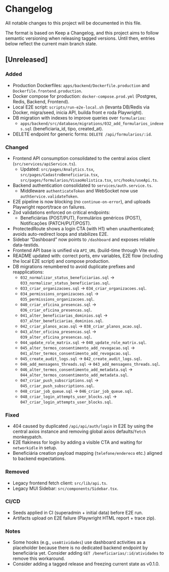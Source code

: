 # Changelog

All notable changes to this project will be documented in this file.

The format is based on Keep a Changelog, and this project aims to follow semantic versioning when releasing tagged versions. Until then, entries below reflect the current main branch state.

## [Unreleased]

### Added

- Production Dockerfiles: `apps/backend/Dockerfile.production` and `Dockerfile.frontend.production`.
- Docker compose for production: `docker-compose.prod.yml` (Postgres, Redis, Backend, Frontend).
- Local E2E script: `scripts/run-e2e-local.sh` (levanta DB/Redis via Docker, migra/seed, inicia API, builda front e roda Playwright).
- DB migration with indexes to improve queries over `formularios`:
  - `apps/backend/src/database/migrations/032_add_formularios_indexes.sql` (beneficiaria_id, tipo, created_at).
- DELETE endpoint for generic forms: `DELETE /api/formularios/:id`.

### Changed

- Frontend API consumption consolidated to the central axios client (`src/services/apiService.ts`).
  - Updated: `src/pages/Analytics.tsx`, `src/pages/CadastroBeneficiaria.tsx`, `src/pages/formularios/VisaoHolistica.tsx`, `src/hooks/useApi.ts`.
- Backend authentication consolidated to `services/auth.service.ts`.
  - Middleware `authenticateToken` and WebSocket now use `authService.validateToken`.
- E2E pipeline is now blocking (no `continue-on-error`), and uploads Playwright report/trace on failures.
- Zod validations enforced on critical endpoints:
  - Beneficiárias (POST/PUT), Formulários genéricos (POST), Notificações (PATCH/PUT/POST).
- ProtectedRoute shows a login CTA (with H1) when unauthenticated; avoids auto-redirect loops and stabilizes E2E.
- Sidebar “Dashboard” now points to `/dashboard` and exposes reliable data-testids.
- Frontend API base is unified via `API_URL` (build-time through Vite env).
- README updated with: correct ports, env variables, E2E flow (including the local E2E script) and compose production.
- DB migrations renumbered to avoid duplicate prefixes and reapplications:
  - `032_normalizar_status_beneficiarias.sql` → `033_normalizar_status_beneficiarias.sql`.
  - `033_criar_organizacoes.sql` → `034_criar_organizacoes.sql`.
  - `034_permissions_organizacoes.sql` → `035_permissions_organizacoes.sql`.
  - `040_criar_oficina_presencas.sql` → `036_criar_oficina_presencas.sql`.
  - `041_alter_beneficiarias_dominios.sql` → `037_alter_beneficiarias_dominios.sql`.
  - `042_criar_planos_acao.sql` → `038_criar_planos_acao.sql`.
  - `043_alter_oficina_presencas.sql` → `039_alter_oficina_presencas.sql`.
  - `044_update_role_matrix.sql` → `040_update_role_matrix.sql`.
  - `045_alter_termos_consentimento_add_revogacao.sql` → `041_alter_termos_consentimento_add_revogacao.sql`.
  - `045_create_audit_logs.sql` → `042_create_audit_logs.sql`.
  - `046_add_mensagens_threads.sql` → `043_add_mensagens_threads.sql`.
  - `046_alter_termos_consentimento_add_metadata.sql` → `044_alter_termos_consentimento_add_metadata.sql`.
  - `047_criar_push_subscriptions.sql` → `045_criar_push_subscriptions.sql`.
  - `048_criar_job_queue.sql` → `046_criar_job_queue.sql`.
  - `048_criar_login_attempts_user_blocks.sql` → `047_criar_login_attempts_user_blocks.sql`.

### Fixed

- 404 caused by duplicated `/api/api/auth/login` in E2E by using the central axios instance and removing global axios defaults/`fetch` monkeypatch.
- E2E flakiness for login by adding a visible CTA and waiting for `networkidle` in setup.
- Beneficiária creation payload mapping (`telefone/endereco` etc.) aligned to backend expectations.

### Removed

- Legacy frontend fetch client: `src/lib/api.ts`.
- Legacy MUI Sidebar: `src/components/Sidebar.tsx`.

### CI/CD

- Seeds applied in CI (superadmin + initial data) before E2E run.
- Artifacts upload on E2E failure (Playwright HTML report + trace zip).

### Notes

- Some hooks (e.g., `useAtividades`) use dashboard activities as a placeholder because there is no dedicated backend endpoint by beneficiária yet. Consider adding `GET /beneficiarias/:id/atividades` to remove this workaround.
- Consider adding a tagged release and freezing current state as v0.1.0.
